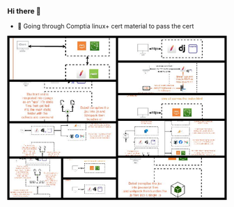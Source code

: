 ### Hi there 👋

- 🌱 Going through Comptia linux+ cert material to pass the cert

![alt text](https://github.com/hupratt/hupratt/blob/main/collage.jpg)
